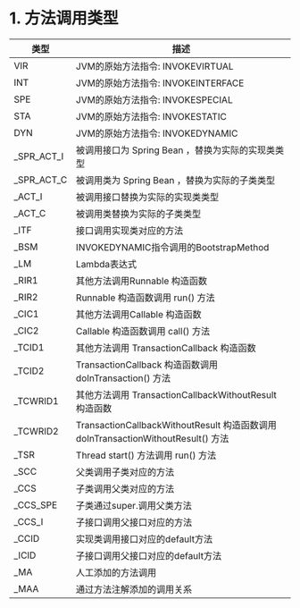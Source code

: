 # 1. 方法调用类型

|类型|描述|
|---|---|
|VIR|JVM的原始方法指令: INVOKEVIRTUAL|
|INT|JVM的原始方法指令: INVOKEINTERFACE|
|SPE|JVM的原始方法指令: INVOKESPECIAL|
|STA|JVM的原始方法指令: INVOKESTATIC|
|DYN|JVM的原始方法指令: INVOKEDYNAMIC|
|_SPR_ACT_I|被调用接口为 Spring Bean ，替换为实际的实现类类型|
|_SPR_ACT_C|被调用类为 Spring Bean ，替换为实际的子类类型|
|_ACT_I|被调用接口替换为实际的实现类类型|
|_ACT_C|被调用类替换为实际的子类类型|
|_ITF|接口调用实现类对应的方法|
|_BSM|INVOKEDYNAMIC指令调用的BootstrapMethod|
|_LM|Lambda表达式|
|_RIR1|其他方法调用Runnable 构造函数|
|_RIR2|Runnable 构造函数调用 run() 方法|
|_CIC1|其他方法调用Callable 构造函数|
|_CIC2|Callable 构造函数调用 call() 方法|
|_TCID1|其他方法调用 TransactionCallback 构造函数|
|_TCID2|TransactionCallback 构造函数调用 doInTransaction() 方法|
|_TCWRID1|其他方法调用 TransactionCallbackWithoutResult 构造函数|
|_TCWRID2|TransactionCallbackWithoutResult 构造函数调用 doInTransactionWithoutResult() 方法|
|_TSR|Thread start() 方法调用 run() 方法|
|_SCC|父类调用子类对应的方法|
|_CCS|子类调用父类对应的方法|
|_CCS_SPE|子类通过super.调用父类方法|
|_CCS_I|子接口调用父接口对应的方法|
|_CCID|实现类调用接口对应的default方法|
|_ICID|子接口调用父接口对应的default方法|
|_MA|人工添加的方法调用|
|_MAA|通过方法注解添加的调用关系|
